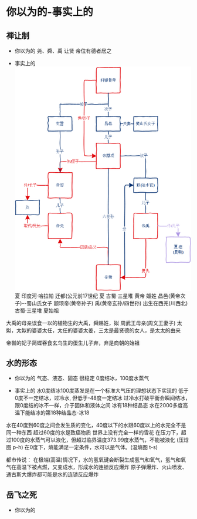 # 你以为的-事实上的
## 禅让制
- 你以为的 
尧、舜、禹 让贤 帝位有德者居之

- 事实上的
![五帝-禅让制](img/五帝-禅让制.png)
夏     印度河·哈拉帕 迁都(公元前17世纪
夏     古蜀·三星堆
黄帝 姬姓
    昌邑(黄帝次子)--蜀山氏女子
    颛顼帝(黄帝孙子)
    禹(黄帝玄孙/四世孙) 出生在西羌(川西北) 古蜀·三星堆  夏始祖

大禹的母亲误食一以的植物生的大禹，舜赐姓，姒
周武王母亲(周文王妻子) 太姒，太姒的婆婆太任，太任的婆婆太姜，三太是最贤德的女人，是太太的由来

帝喾的妃子简蝶吞食玄鸟生的蛋生儿子弃，弃是商朝的始祖

## 水的形态
- 你以为的
气态、液态、固态 很稳定 0度结冰，100度水蒸气

- 事实上的
水0度结冰100度蒸发是在一个标准大气压的理想状态下实现的
低于0度不一定结冰，过冷水, 但低于-48度一定结冰
过冷水打破平衡会瞬间结冰，跟0度结的冰不一样，介于固体和液体之间
冰有18种结晶态
水在2000多度高温下能结冰的第18种结晶态-冰18

水在40度到60度之间会发生质的变化，40度以下的水跟60度以上的水完全不是同一种东西
超过60度的水是致癌物质
世界上没有完全一样的雪花
在压力下，超过100度的水蒸气可以液化，但超过临界温度373.99度水蒸气，不能被液化 (压焓图 p-h)
在0度下，熵能满足一定条件，水可以是气体。(温熵图 t-s)

都市传说：
在极端(高温)情况下，水的氢氧键会断裂生成氢气和氧气，氢气和氧气在高温下被点燃，又变成水，形成水的连锁反应爆炸
原子弹爆炸、火山喷发、通古斯大爆炸都可能是水的连锁反应爆炸

## 岳飞之死
- 你以为的
